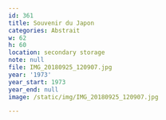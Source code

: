 ```yaml
---
id: 361
title: Souvenir du Japon
categories: Abstrait
w: 62
h: 60
location: secondary storage
note: null
file: IMG_20180925_120907.jpg
year: '1973'
year_start: 1973
year_end: null
image: /static/img/IMG_20180925_120907.jpg

---
```

